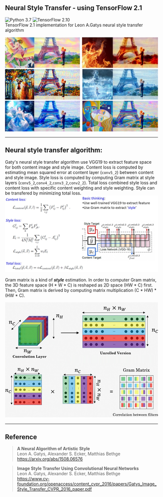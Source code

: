 ## Neural Style Transfer - using TensorFlow 2.1  
![Python 3.7](https://img.shields.io/badge/python-3.7-green.svg?style=plastic)
![TensorFlow 2.10](https://img.shields.io/badge/tensorflow-2.10-green.svg?style=plastic)  
TensorFlow 2.1 implementation for Leon A.Gatys neural style transfer algorithm

![Result demo](./Images/STF_Demo.jpg)

----
## Neural style transfer algorithm:  
Gaty's neural style transfer algorithm use VGG19 to extract feature space for both content image and style image. Content loss is computed by estimating mean squared error at content layer (`conv5_2`) between content and style image. Style loss is computed by computing Gram matrix at style layers (`conv5_2`,`conv4_2`,`conv3_2`,`conv2_2`). Total loss combined style loss and content loss with specific content weighting and style weighting. Style can be transfered by minimizing total loss.    
![Loss_equation](./Images/STF_Loss.jpg)  

Gram matrix is a kind of ***style*** estimation. In order to computer Gram matrix, the 3D feature space (H * W * C) is reshaped as 2D space (HW * C) first. Then, Gram matrix is derived by computing matrix multiplication (C * HW) * (HW * C).  

![Gram_matrix](./Images/STF_Gram.jpg)  

----
## Reference
> **A Neural Algorithm of Artistic Style**  
> Leon A. Gatys, Alexander S. Ecker, Matthias Bethge  
> https://arxiv.org/abs/1508.06576  

> **Image Style Transfer Using Convolutional Neural Networks**  
> Leon A. Gatys, Alexander S. Ecker, Matthias Bethge  
> https://www.cv-foundation.org/openaccess/content_cvpr_2016/papers/Gatys_Image_Style_Transfer_CVPR_2016_paper.pdf

